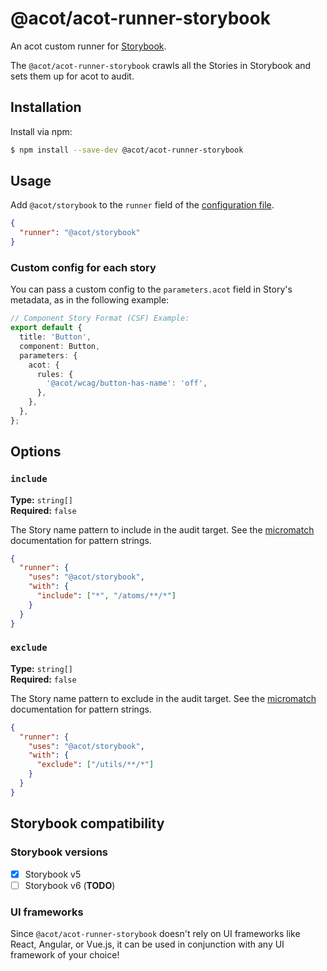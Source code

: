 # @acot/acot-runner-storybook

An acot custom runner for [Storybook](https://github.com/storybookjs/storybook).

The `@acot/acot-runner-storybook` crawls all the Stories in Storybook and sets them up for acot to audit.

## Installation

Install via npm:

```bash
$ npm install --save-dev @acot/acot-runner-storybook
```

## Usage

Add `@acot/storybook` to the `runner` field of the [configuration file](../../docs/configuration.md).

```json
{
  "runner": "@acot/storybook"
}
```

### Custom config for each story

You can pass a custom config to the `parameters.acot` field in Story's metadata, as in the following example:

```typescript
// Component Story Format (CSF) Example:
export default {
  title: 'Button',
  component: Button,
  parameters: {
    acot: {
      rules: {
        '@acot/wcag/button-has-name': 'off',
      },
    },
  },
};
```

## Options

### `include`

**Type:** `string[]`  
**Required:** `false`

The Story name pattern to include in the audit target. See the [micromatch][mm] documentation for pattern strings.

```json
{
  "runner": {
    "uses": "@acot/storybook",
    "with": {
      "include": ["*", "/atoms/**/*"]
    }
  }
}
```

### `exclude`

**Type:** `string[]`  
**Required:** `false`

The Story name pattern to exclude in the audit target. See the [micromatch][mm] documentation for pattern strings.

```json
{
  "runner": {
    "uses": "@acot/storybook",
    "with": {
      "exclude": ["/utils/**/*"]
    }
  }
}
```

## Storybook compatibility

### Storybook versions

- [x] Storybook v5
- [ ] Storybook v6 (**TODO**)

### UI frameworks

Since `@acot/acot-runner-storybook` doesn't rely on UI frameworks like React, Angular, or Vue.js, it can be used in conjunction with any UI framework of your choice!

[mm]: https://github.com/micromatch/micromatch
